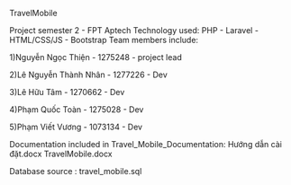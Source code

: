 TravelMobile

Project semester 2 - FPT Aptech 
Technology used: PHP - Laravel - HTML/CSS/JS - Bootstrap Team members include:

1)Nguyễn Ngọc Thiện - 1275248 - project lead

2)Lê Nguyễn Thành Nhân - 1277226 - Dev

3)Lê Hữu Tâm - 1270662 - Dev

4)Phạm Quốc Toàn - 1275028 - Dev

5)Phạm Viết Vương - 1073134 - Dev

Documentation included in Travel_Mobile_Documentation:
Hướng dẫn cài đặt.docx
TravelMobile.docx
	
Database source : travel_mobile.sql
